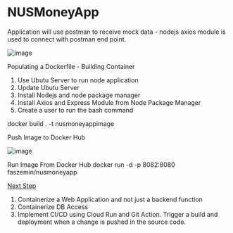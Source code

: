 # NUSMoneyApp
Application will use postman to receive mock data - nodejs axios module is used to connect with postman end point. 

![image](https://user-images.githubusercontent.com/76104855/121558162-fe210e00-ca47-11eb-8cb2-bc7b162b4dc0.png)

Populating a Dockerfile - Building Container
1) Use Ubutu Server to run node application
2) Update Ubutu Server
3) Install Nodejs and node package manager
4) Install Axios and Express Module from Node Package Manager
5) Create a user to run the bash command

docker build . -t nusmoneyappimage

Push Image to Docker Hub

![image](https://user-images.githubusercontent.com/76104855/121560200-e054a880-ca49-11eb-8e53-99ad97e66629.png)

Run Image From Docker Hub 
docker run -d -p 8082:8080 faszemin/nusmoneyapp

<u>Next Step</u>
1) Containerize a Web Application and not just a backend function 
2) Containerize DB Access
3) Implement CI/CD using Cloud Run and Git Action. Trigger a build and deployment when a change is pushed in the source code. 

